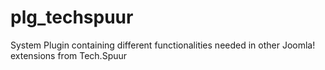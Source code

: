 # plg_techspuur
System Plugin containing different functionalities needed in other Joomla! extensions from Tech.Spuur
